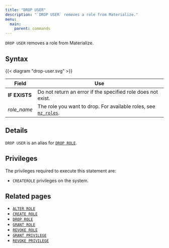 ```yaml
---
title: "DROP USER"
description: "`DROP USER` removes a role from Materialize."
menu:
  main:
    parent: commands
---
```


`DROP USER` removes a role from Materialize.

## Syntax

{{< diagram "drop-user.svg" >}}

Field | Use
------|-----
**IF EXISTS** | Do not return an error if the specified role does not exist.
_role_name_ | The role you want to drop. For available roles, see [`mz_roles`](/sql/system-catalog/mz_catalog#mz_roles).

## Details

`DROP USER` is an alias for [`DROP ROLE`](../drop-role).

## Privileges

The privileges required to execute this statement are:

- `CREATEROLE` privileges on the system.

## Related pages

- [`ALTER ROLE`](../alter-role)
- [`CREATE ROLE`](../create-role)
- [`DROP ROLE`](../drop-role)
- [`GRANT ROLE`](../grant-role)
- [`REVOKE ROLE`](../revoke-role)
- [`GRANT PRIVILEGE`](../grant-privilege)
- [`REVOKE PRIVILEGE`](../revoke-privilege)
